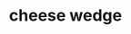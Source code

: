 ---
layout: food&drink
title: cheese wedge
emoji: cheese_wedge
permalink: 🧀.html
image: assets/img/3moji/cheese_wedge.png
---